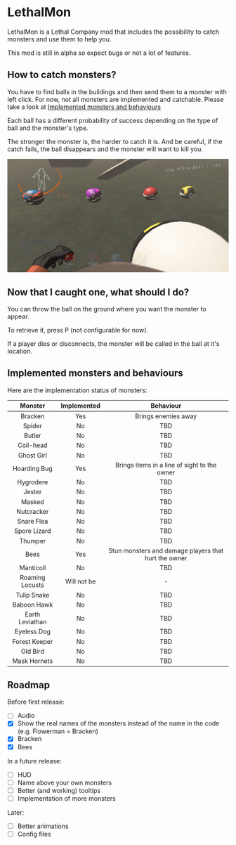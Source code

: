 # LethalMon

LethalMon is a Lethal Company mod that includes the possibility to catch monsters and use them to help you.

This mod is still in alpha so expect bugs or not a lot of features.


## How to catch monsters?

You have to find balls in the buildings and then send them to a monster with left click. For now, not all monsters are implemented and catchable. Please take a look at [Implemented monsters and behaviours](#implemented-monsters-and-behaviours)

Each ball has a different probability of success depending on the type of ball and the monster's type.

The stronger the monster is, the harder to catch it is. And be careful, if the catch fails, the ball disappears and the monster will want to kill you.

![balls.png](https://raw.githubusercontent.com/Feiryn/LethalMon/master/Images/balls.png)


## Now that I caught one, what should I do?

You can throw the ball on the ground where you want the monster to appear.

To retrieve it, press P (not configurable for now).

If a player dies or disconnects, the monster will be called in the ball at it's location.


## Implemented monsters and behaviours

Here are the implementation status of monsters:

|      Monster      | Implemented |                      Behaviour                       |
|:-----------------:|:-----------:|:----------------------------------------------------:|
|      Bracken      |     Yes     |                 Brings enemies away                  |
|      Spider       |     No      |                         TBD                          |
|      Butler       |     No      |                         TBD                          |
|     Coil-head     |     No      |                         TBD                          |
|    Ghost Girl     |     No      |                         TBD                          |
|   Hoarding Bug    |     Yes     |     Brings items in a line of sight to the owner     |
|     Hygrodere     |     No      |                         TBD                          |
|      Jester       |     No      |                         TBD                          |
|      Masked       |     No      |                         TBD                          |
|    Nutcracker     |     No      |                         TBD                          |
|    Snare Flea     |     No      |                         TBD                          |
|   Spore Lizard    |     No      |                         TBD                          |
|      Thumper      |     No      |                         TBD                          |
|       Bees        |     Yes     | Stun monsters and damage players that hurt the owner |
|     Manticoil     |     No      |                         TBD                          |
|  Roaming Locusts  | Will not be |                          -                           |
|    Tulip Snake    |     No      |                         TBD                          |
|    Baboon Hawk    |     No      |                         TBD                          |
|  Earth Leviathan  |     No      |                         TBD                          |
|    Eyeless Dog    |     No      |                         TBD                          |
|   Forest Keeper   |     No      |                         TBD                          |
|     Old Bird      |     No      |                         TBD                          |
|   Mask Hornets    |     No      |                         TBD                          |

## Roadmap

Before first release:
- [ ] Audio
- [x] Show the real names of the monsters instead of the name in the code (e.g. Flowerman = Bracken)
- [x] Bracken
- [x] Bees

In a future release:
- [ ] HUD
- [ ] Name above your own monsters
- [ ] Better (and working) tooltips
- [ ] Implementation of more monsters

Later:
- [ ] Better animations
- [ ] Config files
